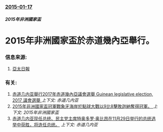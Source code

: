### [2015-01-17](/news/2015/01/17/index.md)

##### 2015年非洲國家盃
#  2015年非洲國家盃於赤道幾內亞舉行。 




### 信息来源:

1. [亞太日報](http://www.apdnews.com/info/view-123695-1.html)

### 有关:

1. [赤道几内亚舉行2017年赤道幾內亞議會選舉 Guinean legislative election, 2017 議會選舉 ](/news/2017/11/12/赤道几内亚舉行2017年赤道幾內亞議會選舉-Guinean-legislative-election-2017-議會選.md) _上下文: 赤道几内亚_
2. [ 2015年非洲國家盃冠軍戰象牙海岸於點球大戰以9比8擊敗迦納奪得冠軍。 ](/news/2015/02/8/2015年非洲國家盃冠軍戰象牙海岸於點球大戰以9比8擊敗迦納奪得冠軍.md) _上下文: 2015年非洲國家盃_
3. [ 赤道几内亚现任总统、民主党主席特奥多罗·奥比昂在11月29日举行的总统选举中获胜，将连任总统。](/news/2009/12/3/赤道几内亚现任总统-民主党主席特奥多罗-奥比昂在11月29日举行的总统选举中获胜-将连任总统.md) _上下文: 赤道几内亚_
